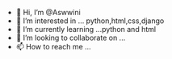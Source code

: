 - 👋 Hi, I’m @Aswwini
- 👀 I’m interested in ... python,html,css,django
- 🌱 I’m currently learning ...python and html
- 💞️ I’m looking to collaborate on ...
- 📫 How to reach me ...

<!---
Aswwini/Aswwini is a ✨ special ✨ repository because its `README.md` (this file) appears on your GitHub profile.
You can click the Preview link to take a look at your changes.
--->
